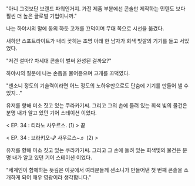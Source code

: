 "아니 그것보단 브랜드 파워인거지. 가전 제품 부분에선 콘솔만 제작하는 민텐도 보다 훨씬 더 높은 글로벌 기업이니까." 

나는 하야시의 말에 동의 하듯 고개를 끄덕이며 무대 쪽으로 시선을 옮겼다. 

새하얀 스포트라이트가 내리 꽂히는 조명 아래 한 남자가 회색 빛깔의 기기를 들고 서있었다. 

"저건 설마!? 차세대 콘솔이 벌써 완성된 걸까요?" 

하야시의 질문에 나는 손톱을 물어뜯으며 고개를 끄덕였다. 

"센소니 정도의 기술력이라면 어느 정도의 노하우만으로도 단숨에 기기를 만들어 낼 수 있지..." 

유저를 향해 미소 짓고 있는 쿠라카기씨. 그리고 그의 손에 들려 있는 회색 빛의 물건은 분명 내가 알고 있던 기어 스테이션 이었다.

< EP. 34 : 티라노 사우르스. (1) > 끝

< EP. 34 : 브라키오-♪ 사우르스~♬ (2) >

유저를 향해 미소 짓고 있는 쿠라카기씨. 그리고 그 손에 들려 있는 회색빛의 물건은 분명 내가 알고 있던 기어 스테이션 이었다. 

"세계인이 함께하는 뜻깊은 이곳에서 여러분들께 센소니가 만들어낸 첫 번째 콘솔을 소개하게 되어 매우 영광이라 생각합니다." 